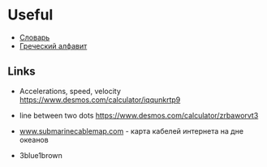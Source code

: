 # Useful

- [Словарь](../useful/dictionary.md)
- [Греческий алфавит](../useful/greek-alphabet.md)

## Links

- Accelerations, speed, velocity
https://www.desmos.com/calculator/iqqunkrtp9

- line between two dots
https://www.desmos.com/calculator/zrbaworvt3

- www.submarinecablemap.com - карта кабелей интернета на дне океанов

- 3blue1brown
